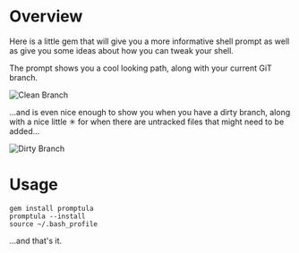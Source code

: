 # Overview
Here is a little gem that will give you a more informative shell prompt
as well as give you some ideas about how you can tweak your shell.

The prompt shows you a cool looking path, along with your current GiT
branch.

![Clean Branch](/wballard/promptula/blob/master/screenshot.png)

...and is even nice enough to show you when you have a dirty branch,
along with a nice little ✳ for when there are untracked files that might
need to be added...

![Dirty Branch](/wballard/promptula/blob/master/screenshot_dirty.png)


# Usage
~~~
gem install promptula
promptula --install
source ~/.bash_profile
~~~

...and that's it.
